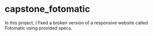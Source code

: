 # capstone_fotomatic
In this project, I fixed a broken version of a responsive website called Fotomatic using provided specs.
